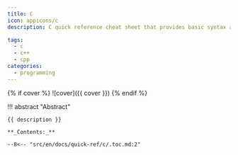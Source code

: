 ```yaml
---
title: C
icon: appicons/c
description: C quick reference cheat sheet that provides basic syntax and methods.

tags:
  - c
  - c++
  - cpp
categories:
  - programming
---
```


{% if cover %}
![cover]({{ cover }})
{% endif %}

!!! abstract "Abstract"

    {{ description }}

    **_Contents:_**

    --8<-- "src/en/docs/quick-ref/c/.toc.md:2"
